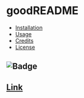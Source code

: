 # goodREADME

- [Installation](#installation)
- [Usage](#usage)
- [Credits](#credits)
- [License](#license)

## ![Badge](https://img.shields.io/badge/version-version1.0-green)

## [Link](https://drive.google.com/file/d/1yw3VTYIiHWtq0YRNlhzXdNH8dB2ArTNy/view)
